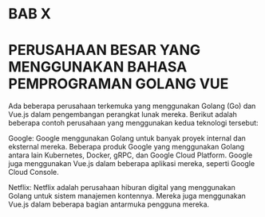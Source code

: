 # BAB X
# PERUSAHAAN BESAR YANG MENGGUNAKAN BAHASA PEMPROGRAMAN GOLANG VUE

Ada beberapa perusahaan terkemuka yang menggunakan Golang (Go) dan Vue.js dalam pengembangan perangkat lunak mereka. Berikut adalah beberapa contoh perusahaan yang menggunakan kedua teknologi tersebut:

Google: Google menggunakan Golang untuk banyak proyek internal dan eksternal mereka. Beberapa produk Google yang menggunakan Golang antara lain Kubernetes, Docker, gRPC, dan Google Cloud Platform. Google juga menggunakan Vue.js dalam beberapa aplikasi mereka, seperti Google Cloud Console.

Netflix: Netflix adalah perusahaan hiburan digital yang menggunakan Golang untuk sistem manajemen kontennya. Mereka juga menggunakan Vue.js dalam beberapa bagian antarmuka pengguna mereka.
